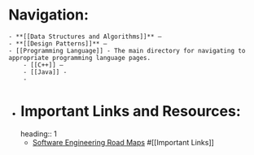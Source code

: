 # Navigation:
	- **[[Data Structures and Algorithms]]** –
	- **[[Design Patterns]]** –
	- [[Programming Language]] - The main directory for navigating to appropriate programming language pages.
		- [[C++]] –
		- [[Java]] -
		-
- # Important Links and Resources:
  heading:: 1
	- [Software Engineering Road Maps](https://roadmap.sh/) #[[Important Links]]